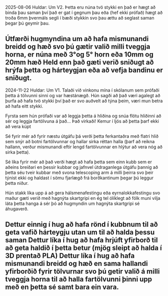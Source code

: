 2025-08-06 Huldar: Um V2.
Þetta eru núna tvö stykki en það er hægt að binda þau saman því það er gat í gegnum þau eða (hef ekki prófað) hægt að
troða 6mm þvermáls segli í bæði stykkin svo þau ættu að seglast saman þegar þú geymir þau.

Útfærði hugmyndina um að hafa mismunandi breidd og hæð svo þú gætir valið milli tveggja horna, er núna með 3°og 5° horn eða 10mm og 20mm hæð
Held enn það gæti verið sniðugt að hrýfa þetta og hárteygjan eða að vefja bandinu er sniðugt.
------------------------------------------------------------------------------------------------------------------------------
2024-11-22 Huldar: Um V1.
Talaði við vinkonu mína í skólanum sem prófaði þetta á tölvunni sinni og var hæstánægð.
Hún sagði að það væri agalegt að þurfa að hafa tvö stykki því það er svo auðvelt að týna þeim, væri mun betra að hafa eitt stykki.

Fyrsta sem hún prófaði var að leggja þetta á hliðina og snúa flötu hliðinni að sér og leggja fartölvuna á það... Það virkaði!
Kemur í ljós að þetta þarf ekki að vera kúpt

Sé fyrir mér að fyrir næstu útgáfu þá verði þetta ferkantaðra með flatri hlið sem snýr að botni fartölvunnar og hallar sirka réttan halla
(þarf að reikna hallann, verður mismunandi eftir lengd fartölvunnar en hlýtur að vera nóg að sirka þetta).

Sé líka fyrir mér að það verði hægt að hafa þetta sem einn kubb sem er aðeins breiðari en þessir kubbar og jafnvel útdraganlega útgáfu
þannig að þetta séu tveir kubbar með svona telescoping arm á milli þeirra svo þeir týnist ekki og haldast í sömu fjarlægð
frá borðkantinum þegar þú leggur þetta niður.

Hún stakk líka upp á að gera hálsmenafestingu eða eyrnalokkafestingu svo maður gæti verið með hagnýta skartgripi en ég
tel ólíklegt að fólk muni vilja láta þetta hanga á sér þó að hugmyndin um hagnýta skartgripi sé áhugaverð.

Dettur einnig í hug að hafa rönd í kubbnum til að geta vafið hárteygju utan um til að halda þessu saman
Dettur líka í hug að hafa hrjúft yfirborð til að geta haldið í þetta betur (mjög sleipt að halda í 3D prentað PLA)
Dettur líka í hug að hafa mismunandi breidd og hæð en sama hallandi yfirborðið fyrir tölvurnar svo þú getir valið á milli tveggja horna
til að halla fartölvunni þinni upp með en þetta sé samt bara ein vara.
------------------------------------------------------------------------------------------------------------------------------



